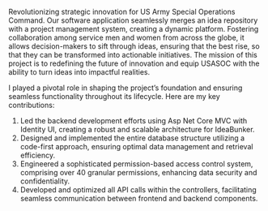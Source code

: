 Revolutionizing strategic innovation for US Army Special Operations Command. Our software application seamlessly merges an idea repository with a project management system, creating a dynamic platform. Fostering collaboration among service men and women from across the globe, it allows decision-makers to sift through ideas, ensuring that the best rise, so that they can be transformed into actionable initiatives. The mission of this project is to redefining the future of innovation and equip USASOC with the ability to turn ideas into impactful realities.

I played a pivotal role in shaping the project’s foundation and ensuring seamless functionality throughout its lifecycle. Here are my key contributions:
1. Led the backend development efforts using Asp Net Core MVC with Identity UI, creating a robust and scalable architecture for IdeaBunker.
2. Designed and implemented the entire database structure utilizing a code-first approach, ensuring optimal data management and retrieval efficiency.
3. Engineered a sophisticated permission-based access control system, comprising over 40 granular permissions, enhancing data security and confidentiality.
4. Developed and optimized all API calls within the controllers, facilitating seamless communication between frontend and backend components.
